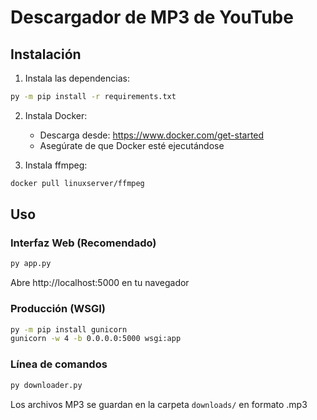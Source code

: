 # Descargador de MP3 de YouTube

## Instalación

1. Instala las dependencias:
```bash
py -m pip install -r requirements.txt
```

2. Instala Docker:
   - Descarga desde: https://www.docker.com/get-started
   - Asegúrate de que Docker esté ejecutándose

3. Instala ffmpeg:
```bash 
docker pull linuxserver/ffmpeg
```

## Uso

### Interfaz Web (Recomendado)
```bash
py app.py
```
Abre http://localhost:5000 en tu navegador

### Producción (WSGI)
```bash
py -m pip install gunicorn
gunicorn -w 4 -b 0.0.0.0:5000 wsgi:app
```

### Línea de comandos
```bash
py downloader.py
```

Los archivos MP3 se guardan en la carpeta `downloads/` en formato .mp3